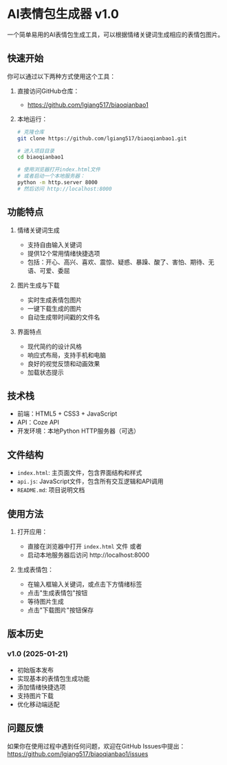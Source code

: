 # AI表情包生成器 v1.0

一个简单易用的AI表情包生成工具，可以根据情绪关键词生成相应的表情包图片。

## 快速开始

你可以通过以下两种方式使用这个工具：

1. 直接访问GitHub仓库：
   - https://github.com/lgiang517/biaoqianbao1
   
2. 本地运行：
   ```bash
   # 克隆仓库
   git clone https://github.com/lgiang517/biaoqianbao1.git
   
   # 进入项目目录
   cd biaoqianbao1
   
   # 使用浏览器打开index.html文件
   # 或者启动一个本地服务器：
   python -m http.server 8000
   # 然后访问 http://localhost:8000
   ```

## 功能特点

1. 情绪关键词生成
   - 支持自由输入关键词
   - 提供12个常用情绪快捷选项
   - 包括：开心、高兴、喜欢、震惊、疑惑、暴躁、酸了、害怕、期待、无语、可爱、委屈

2. 图片生成与下载
   - 实时生成表情包图片
   - 一键下载生成的图片
   - 自动生成带时间戳的文件名

3. 界面特点
   - 现代简约的设计风格
   - 响应式布局，支持手机和电脑
   - 良好的视觉反馈和动画效果
   - 加载状态提示

## 技术栈

- 前端：HTML5 + CSS3 + JavaScript
- API：Coze API
- 开发环境：本地Python HTTP服务器（可选）

## 文件结构

- `index.html`: 主页面文件，包含界面结构和样式
- `api.js`: JavaScript文件，包含所有交互逻辑和API调用
- `README.md`: 项目说明文档

## 使用方法

1. 打开应用：
   - 直接在浏览器中打开 `index.html` 文件
   或者
   - 启动本地服务器后访问 http://localhost:8000

2. 生成表情包：
   - 在输入框输入关键词，或点击下方情绪标签
   - 点击"生成表情包"按钮
   - 等待图片生成
   - 点击"下载图片"按钮保存

## 版本历史

### v1.0 (2025-01-21)
- 初始版本发布
- 实现基本的表情包生成功能
- 添加情绪快捷选项
- 支持图片下载
- 优化移动端适配

## 问题反馈

如果你在使用过程中遇到任何问题，欢迎在GitHub Issues中提出：
https://github.com/lgiang517/biaoqianbao1/issues
